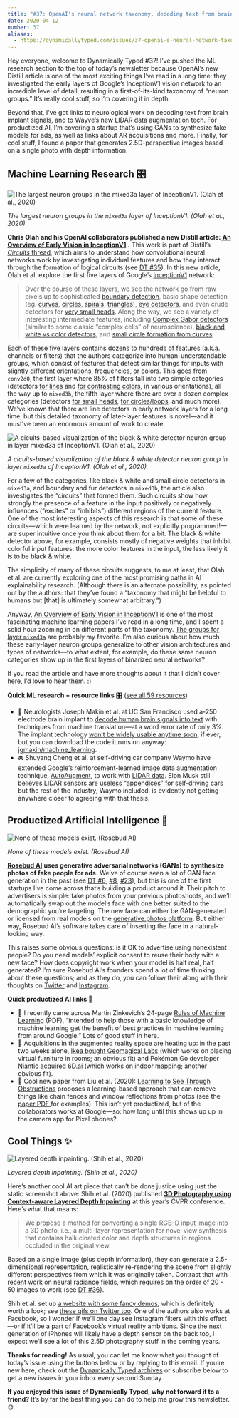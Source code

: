 ```yaml
---
title: "#37: OpenAI's neural network taxonomy, decoding text from brain implants, and models that don't exist "
date: 2020-04-12
number: 37
aliases:
  - https://dynamicallytyped.com/issues/37-openai-s-neural-network-taxonomy-decoding-text-from-brain-implants-and-models-that-don-t-exist-236677
---
```


Hey everyone, welcome to Dynamically Typed #37!
I’ve pushed the ML research section to the top of today’s newsletter because OpenAI’s new Distill article is one of the most exciting things I’ve read in a long time: they investigated the early layers of Google’s InceptionV1 vision network to an incredible level of detail, resulting in a first-of-its-kind taxonomy of “neuron groups.” It’s really cool stuff, so I’m covering it in depth.

Beyond that, I’ve got links to neurological work on decoding text from brain implant signals, and to Wayve’s new LIDAR data augmentation tech.
For productized AI, I’m covering a startup that’s using GANs to synthesize fake models for ads, as well as links about AR acquisitions and more.
Finally, for cool stuff, I found a paper that generates 2.5D-perspective images based on a single photo with depth information.

## Machine Learning Research 🎛

![The largest neuron groups in the `mixed3a` layer of InceptionV1. (Olah et al., 2020)](https://s3.amazonaws.com/revue/items/images/005/808/130/mail/1b22ed14889a1b09c65af4e07fce2b66.png?1586603190)

_The largest neuron groups in the `mixed3a` layer of InceptionV1. (Olah et al., 2020)_

**Chris Olah and his OpenAI collaborators published a new Distill article:**[ **An Overview of Early Vision in InceptionV1**](https://distill.pub/2020/circuits/early-vision?utm_campaign=Dynamically%20Typed&utm_medium=email&utm_source=Revue%20newsletter) **.**
This work is part of Distill’s [_Circuits_ thread](https://distill.pub/2020/circuits/?utm_campaign=Dynamically%20Typed&utm_medium=email&utm_source=Revue%20newsletter), which aims to understand how convolutional neural networks work by investigating individual features and how they interact through the formation of logical circuits (see [DT #35](https://dynamicallytyped.com/issues/35-completely-automatic-video-background-removal-with-unscreen-and-circuits-for-understanding-neural-networks-230458?utm_campaign=Dynamically%20Typed&utm_medium=email&utm_source=Revue%20newsletter)).
In this new article, Olah et al.
explore the first five layers of Google’s [InceptionV1](https://arxiv.org/abs/1409.4842?utm_campaign=Dynamically%20Typed&utm_medium=email&utm_source=Revue%20newsletter) network:

> Over the course of these layers, we see the network go from raw pixels up to sophisticated [boundary detection](https://distill.pub/2020/circuits/early-vision/?utm_campaign=Dynamically%20Typed&utm_medium=email&utm_source=Revue%20newsletter#group_mixed3b_boundary), basic shape detection (eg.
> [curves](https://distill.pub/2020/circuits/early-vision/?utm_campaign=Dynamically%20Typed&utm_medium=email&utm_source=Revue%20newsletter#group_mixed3b_curves), [circles](https://distill.pub/2020/circuits/early-vision/?utm_campaign=Dynamically%20Typed&utm_medium=email&utm_source=Revue%20newsletter#group_mixed3b_circles_loops), [spirals](https://distill.pub/2020/circuits/early-vision/?utm_campaign=Dynamically%20Typed&utm_medium=email&utm_source=Revue%20newsletter#group_mixed3b_curve_shapes), [triangles](https://distill.pub/2020/circuits/early-vision/?utm_campaign=Dynamically%20Typed&utm_medium=email&utm_source=Revue%20newsletter#group_mixed3a_angles)), [eye detectors](https://distill.pub/2020/circuits/early-vision/?utm_campaign=Dynamically%20Typed&utm_medium=email&utm_source=Revue%20newsletter#group_mixed3b_eyes), and even crude detectors for [very small heads](https://distill.pub/2020/circuits/early-vision/?utm_campaign=Dynamically%20Typed&utm_medium=email&utm_source=Revue%20newsletter#group_mixed3b_proto_head).
> Along the way, we see a variety of interesting intermediate features, including [Complex Gabor detectors](https://distill.pub/2020/circuits/early-vision/?utm_campaign=Dynamically%20Typed&utm_medium=email&utm_source=Revue%20newsletter#conv2d1_discussion_complex_gabor) (similar to some classic “complex cells” of neuroscience), [black and white vs color detectors](https://distill.pub/2020/circuits/early-vision/?utm_campaign=Dynamically%20Typed&utm_medium=email&utm_source=Revue%20newsletter#mixed3a_discussion_BW), and [small circle formation from curves](https://distill.pub/2020/circuits/early-vision/?utm_campaign=Dynamically%20Typed&utm_medium=email&utm_source=Revue%20newsletter#mixed3a_discussion_small_circle).

Each of these five layers contains dozens to hundreds of features (a.k.a.
channels or filters) that the authors categorize into human-understandable groups, which consist of features that detect similar things for inputs with slightly different orientations, frequencies, or colors.
This goes from `conv2d0`, the first layer where 85% of filters fall into two simple categories (detectors [for lines](https://distill.pub/2020/circuits/early-vision/?utm_campaign=Dynamically%20Typed&utm_medium=email&utm_source=Revue%20newsletter#group_conv2d0_gabor_filters) and [for contrasting colors](https://distill.pub/2020/circuits/early-vision/?utm_campaign=Dynamically%20Typed&utm_medium=email&utm_source=Revue%20newsletter#group_conv2d0_color_contrast), in various orientations), all the way up to `mixed3b`, the fifth layer where there are over a dozen complex categories (detectors [for small heads](https://distill.pub/2020/circuits/early-vision/?utm_campaign=Dynamically%20Typed&utm_medium=email&utm_source=Revue%20newsletter#group_mixed3b_proto_head), [for circles/loops](https://distill.pub/2020/circuits/early-vision/?utm_campaign=Dynamically%20Typed&utm_medium=email&utm_source=Revue%20newsletter#group_mixed3b_circles_loops), and much more).
We’ve known that there are line detectors in early network layers for a long time, but this detailed taxonomy of later-layer features is novel—and it must’ve been an enormous amount of work to create.

![A cicuits-based visualization of the black & white detector neuron group in layer `mixed3a` of InceptionV1. (Olah et al., 2020)](https://s3.amazonaws.com/revue/items/images/005/808/297/mail/359e82fcba2c004daa134d52da10992b.png?1586611023)

_A cicuits-based visualization of the black & white detector neuron group in layer `mixed3a` of InceptionV1. (Olah et al., 2020)_

For a few of the categories, like black & white and small circle detectors in `mixed3a`, and boundary and fur detectors in `mixed3b`, the article also investigates the “circuits” that formed them.
Such circuits show how strongly the presence of a feature in the input positively or negatively influences (“excites” or “inhibits”) different regions of the current feature.
One of the most interesting aspects of this research is that some of these circuits—which were learned by the network, not explicitly programmed!—are super intuitive once you think about them for a bit.
The black & white detector above, for example, consists mostly of negative weights that inhibit colorful input features: the more color features in the input, the less likely it is to be black & white.

The simplicity of many of these circuits suggests, to me at least, that Olah et al.
are currently exploring one of the most promising paths in AI explainability research.
(Although there is an alternate possibility, as pointed out by the authors: that they’ve found a “taxonomy that might be helpful to humans but [that] is ultimately somewhat arbitrary.”)

Anyway, [An Overview of Early Vision in InceptionV1](https://distill.pub/2020/circuits/early-vision/?utm_campaign=Dynamically%20Typed&utm_medium=email&utm_source=Revue%20newsletter#group_mixed3b_proto_head) is one of the most fascinating machine learning papers I’ve read in a long time, and I spent a solid hour zooming in on different parts of the taxonomy.
[The groups for layer `mixed3a`](https://distill.pub/2020/circuits/early-vision/?utm_campaign=Dynamically%20Typed&utm_medium=email&utm_source=Revue%20newsletter#mixed3a) are probably my favorite.
I’m also curious about how much these early-layer neuron groups generalize to other vision architectures and types of networks—to what extent, for example, do these same neuron categories show up in the first layers of binarized neural networks?

If you read the article and have more thoughts about it that I didn’t cover here, I’d love to hear them.
:)

**Quick ML research + resource links** 🎛 ([see all 59 resources](https://www.notion.so/adab36fecaea4306880898f41dcb9cb3?utm_campaign=Dynamically%20Typed&utm_medium=email&utm_source=Revue%20newsletter&v=cb3a74562c914234ac171931dad6c2e4))

* 🧠 Neurologists Joseph Makin et al. at UC San Francisco used a-250 electrode brain implant to [decode human brain signals into text](https://www.biorxiv.org/content/10.1101/708206v1?utm_campaign=Dynamically%20Typed&utm_medium=email&utm_source=Revue%20newsletter) with techniques from machine translation—at a word error rate of only 3%. The implant technology [won’t be widely usable anytime soon](https://news.ycombinator.com/item?id=22736681&utm_campaign=Dynamically%20Typed&utm_medium=email&utm_source=Revue%20newsletter), if ever, but you can download the code it runs on anyway: [jgmakin/machine_learning](https://github.com/jgmakin/machine_learning?utm_campaign=Dynamically%20Typed&utm_medium=email&utm_source=Revue%20newsletter).
* 🚘 Shuyang Cheng et al. at self-driving car company Waymo have extended Google’s reinforcement-learned image data augmentation technique, [AutoAugment](https://ai.googleblog.com/2018/06/improving-deep-learning-performance.html?utm_campaign=Dynamically%20Typed&utm_medium=email&utm_source=Revue%20newsletter), to work with [LIDAR data](https://blog.waymo.com/2020/04/using-automated-data-augmentation-to.html?m=1&utm_campaign=Dynamically%20Typed&utm_medium=email&utm_source=Revue%20newsletter). Elon Musk still believes LIDAR sensors are [useless “appendices”](https://techcrunch.com/2019/04/22/anyone-relying-on-lidar-is-doomed-elon-musk-says/?utm_campaign=Dynamically%20Typed&utm_medium=email&utm_source=Revue%20newsletter) for self-driving cars but the rest of the industry, Waymo included, is evidently not getting anywhere closer to agreeing with that thesis.

## Productized Artificial Intelligence 🔌

![None of these models exist. (Rosebud AI)](https://s3.amazonaws.com/revue/items/images/005/808/816/mail/bc0f1b0878c25d143962b650ac0ba28e.png?1586616062)

_None of these models exist. (Rosebud AI)_

[**Rosebud AI**](https://www.generative.photos/?utm_campaign=Dynamically%20Typed&utm_medium=email&utm_source=Revue%20newsletter) **uses generative adversarial networks (GANs) to synthesize photos of fake people for ads.**
We’ve of course seen a lot of GAN face generation in the past (see [DT #6](https://dynamicallytyped.com/issues/6-deep-reinforcement-learning-from-an-atari-zoo-to-a-self-driving-car-in-20-minutes-155882?utm_campaign=Dynamically%20Typed&utm_medium=email&utm_source=Revue%20newsletter), [#8](https://dynamicallytyped.com/issues/8-should-openai-open-source-their-impressive-new-language-model-161119?utm_campaign=Dynamically%20Typed&utm_medium=email&utm_source=Revue%20newsletter), [#23](https://dynamicallytyped.com/issues/23-robotic-raspberry-and-lettuce-pickers-2-5-billion-objects-in-pinterest-lens-and-an-analysis-of-the-ai-reproducibility-crisis-199555?utm_campaign=Dynamically%20Typed&utm_medium=email&utm_source=Revue%20newsletter)), but this is one of the first startups I’ve come across that’s building a product around it.
Their pitch to advertisers is simple: take photos from your previous photoshoots, and we’ll automatically swap out the model’s face with one better suited to the demographic you’re targeting.
The new face can either be GAN-generated or licensed from real models on the [generative.photos platform](https://www.generative.photos/?utm_campaign=Dynamically%20Typed&utm_medium=email&utm_source=Revue%20newsletter).
But either way, Rosebud AI’s software takes care of inserting the face in a natural-looking way.

This raises some obvious questions: is it OK to advertise using nonexistent people?
Do you need models’ explicit consent to reuse their body with a new face?
How does copyright work when your model is half real, half generated?
I’m sure Rosebud AI’s founders spend a lot of time thinking about these questions; and as they do, you can follow their along with their thoughts on [Twitter](https://twitter.com/Rosebud_AI?utm_campaign=Dynamically%20Typed&utm_medium=email&utm_source=Revue%20newsletter) and [Instagram](https://www.instagram.com/generative.photos/?utm_campaign=Dynamically%20Typed&utm_medium=email&utm_source=Revue%20newsletter).

**Quick productized AI links 🔌**

* 📓 I recently came across Martin Zinkevich’s 24-page [Rules of Machine Learning](http://martin.zinkevich.org/rules_of_ml/rules_of_ml.pdf?utm_campaign=Dynamically%20Typed&utm_medium=email&utm_source=Revue%20newsletter) (PDF), “intended to help those with a basic knowledge of machine learning get the benefit of best practices in machine learning from around Google.” Lots of good stuff in here.
* 💸 Acquisitions in the augmented reality space are heating up: in the past two weeks alone, [Ikea bought Geomagical Labs](https://techcrunch.com/2020/04/02/ikea-acquires-ai-imaging-startup-geomagical-labs-to-supercharge-room-visualisations/?utm_campaign=Dynamically%20Typed&utm_medium=email&utm_source=Revue%20newsletter) (which works on placing virtual furniture in rooms; an obvious fit) and Pokémon Go developer [Niantic acquired 6D.ai](https://techcrunch.com/2020/03/31/niantic-acquires-ar-startup-6d-ai-as-the-game-creator-squares-up-against-apple-facebook/?utm_campaign=409fe0dda4-EMAIL_CAMPAIGN_2019_04_24_03_18_COPY_01&utm_medium=email&utm_source=Deep%20Learning%20Weekly&utm_term=0_384567b42d-409fe0dda4-157030505) (which works on indoor mapping; another obvious fit).
* 📸 Cool new paper from Liu et al. (2020): [Learning to See Through Obstructions](https://arxiv.org/abs/2004.01180?utm_campaign=Dynamically%20Typed&utm_medium=email&utm_source=Revue%20newsletter) proposes a learning-based approach that can remove things like chain fences and window reflections from photos (see the [paper PDF ](https://arxiv.org/pdf/2004.01180.pdf?utm_campaign=Dynamically%20Typed&utm_medium=email&utm_source=Revue%20newsletter)for examples). This isn’t yet productized, but of the collaborators works at Google—so: how long until this shows up up in the camera app for Pixel phones?

## Cool Things ✨

![Layered depth inpainting. (Shih et al., 2020)](https://s3.amazonaws.com/revue/items/images/005/809/755/mail/aeb49373886c4e9513730e682e292d7c.png?1586634824)

_Layered depth inpainting. (Shih et al., 2020)_

Here’s another cool AI art piece that can’t be done justice using just the static screenshot above: Shih et al.
(2020) published [**3D Photography using Context-aware Layered Depth Inpainting**](https://shihmengli.github.io/3D-Photo-Inpainting/?utm_campaign=Dynamically%20Typed&utm_medium=email&utm_source=Revue%20newsletter) at this year’s CVPR conference.
Here’s what that means:

> We propose a method for converting a single RGB-D input image into a 3D photo, i.e., a multi-layer representation for novel view synthesis that contains hallucinated color and depth structures in regions occluded in the original view.

Based on a single image (plus depth information), they can generate a 2.5-dimensional representation, realistically re-rendering the scene from slightly different perspectives from which it was originally taken.
Contrast that with recent work on neural radiance fields, which requires on the order of 20 - 50 images to work (see [DT #36](https://dynamicallytyped.com/issues/36-google-releases-tensorflow-quantum-software-2-0-at-plumerai-and-encoding-scenes-in-neural-networks-233576?utm_campaign=Dynamically%20Typed&utm_medium=email&utm_source=Revue%20newsletter)).

Shih et al.
set up [a website with some fancy demos](https://shihmengli.github.io/3D-Photo-Inpainting/?utm_campaign=Dynamically%20Typed&utm_medium=email&utm_source=Revue%20newsletter), which is definitely worth a look; see [these gifs on Twitter too](https://twitter.com/genekogan/status/1248650281249673217?utm_campaign=Dynamically%20Typed&utm_medium=email&utm_source=Revue%20newsletter).
One of the authors also works at Facebook, so I wonder if we’ll one day see Instagram filters with this effect—or if it’ll be a part of Facebook’s virtual reality ambitions.
Since the next generation of iPhones will likely have a depth sensor on the back too, I expect we’ll see a lot of this 2.5D photography stuff in the coming years.

**Thanks for reading!**
As usual, you can let me know what you thought of today’s issue using the buttons below or by replying to this email.
If you’re new here, check out the [Dynamically Typed archives](https://dynamicallytyped.com/?utm_campaign=Dynamically%20Typed&utm_medium=email&utm_source=Revue%20newsletter) or subscribe below to get a new issues in your inbox every second Sunday.

**If you enjoyed this issue of Dynamically Typed, why not forward it to a friend?**
It’s by far the best thing you can do to help me grow this newsletter.
🌞
